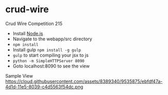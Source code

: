# crud-wire
Crud Wire Competition 215


- Install [Node.js](https://nodejs.org/)
- Navigate to the webapp/src directory
- `npm install`
- Install gulp `npm install -g gulp`
- `gulp` to start compiling your jsx to js
- `python -m SimpleHTTPServer 8090` 
- Goto localhost:8090 to see the view

Sample View
https://cloud.githubusercontent.com/assets/8389340/9535875/ebfdf47a-4d1d-11e5-8039-c4d5563f54dc.png
